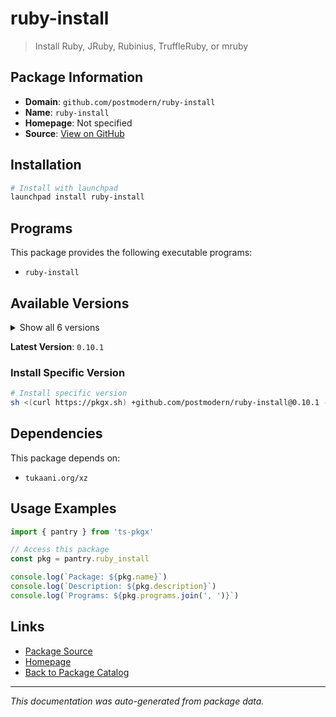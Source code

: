 # ruby-install

> Install Ruby, JRuby, Rubinius, TruffleRuby, or mruby

## Package Information

- **Domain**: `github.com/postmodern/ruby-install`
- **Name**: `ruby-install`
- **Homepage**: Not specified
- **Source**: [View on GitHub](https://github.com/pkgxdev/pantry/tree/main/projects/github.com/postmodern/ruby-install/package.yml)

## Installation

```bash
# Install with launchpad
launchpad install ruby-install
```

## Programs

This package provides the following executable programs:

- `ruby-install`

## Available Versions

<details>
<summary>Show all 6 versions</summary>

- `0.10.1`, `0.10.0`, `0.9.4`, `0.9.3`, `0.9.2`
- `0.9.1`

</details>

**Latest Version**: `0.10.1`

### Install Specific Version

```bash
# Install specific version
sh <(curl https://pkgx.sh) +github.com/postmodern/ruby-install@0.10.1 -- $SHELL -i
```

## Dependencies

This package depends on:

- `tukaani.org/xz`

## Usage Examples

```typescript
import { pantry } from 'ts-pkgx'

// Access this package
const pkg = pantry.ruby_install

console.log(`Package: ${pkg.name}`)
console.log(`Description: ${pkg.description}`)
console.log(`Programs: ${pkg.programs.join(', ')}`)
```

## Links

- [Package Source](https://github.com/pkgxdev/pantry/tree/main/projects/github.com/postmodern/ruby-install/package.yml)
- [Homepage](#)
- [Back to Package Catalog](../package-catalog.md)

---

*This documentation was auto-generated from package data.*
